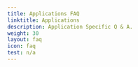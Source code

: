```yaml
---
title: Applications FAQ
linktitle: Applications
description: Application Specific Q & A.
weight: 30
layout: faq
icon: faq
test: n/a
---
```

